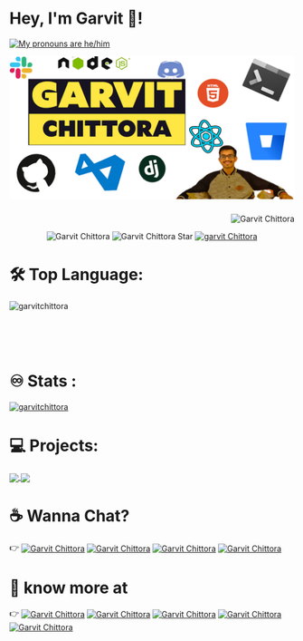 # Hey, I'm Garvit 👋!


<a href="https://pronouns.vercel.app" title="Garvit Chittora">
  <img src="https://pronouns.vercel.app/he/him?gradient=grapefruit%20sunset" width="256" height="64" alt="My pronouns are he/him">
</a>
<!-- <img align='right' src='https://user-images.githubusercontent.com/5713670/87202985-820dcb80-c2b6-11ea-9f56-7ec461c497c3.gif' width='200"'> -->

![My Image](githubBIO.jpg)

<h3 align="center"></h3>

<p align="right"> <img src="https://komarev.com/ghpvc/?username=garvitchittora" alt="Garvit Chittora" />  </p>
<p align="center"> 
<img src="https://img.shields.io/github/followers/garvitchittora?label=follow&style=social" alt="Garvit Chittora" />
<img src="https://img.shields.io/github/stars/garvitchittora?style=social" alt="Garvit Chittora Star" />
<a href="https://www.linkedin.com/in/garvit-chittora/"><img src="https://img.shields.io/badge/LinkedIn--_.svg?style=social&logo=linkedin" alt="garvit Chittora"></a>

 </p>
 
  # 🛠 Top Language:
<a href="https://github.com/garvitchittora">
  <img align="left" src="https://github-readme-stats.vercel.app/api/top-langs/?username=garvitchittora&show_icons=true&layout=compact" alt="garvitchittora" />
</a>    
<br><br><br><br><br>

 # :infinity: Stats	:
<a href="https://github.com/garvitchittora">
  <img align="center" src="https://github-readme-stats.vercel.app/api?username=garvitchittora&show_icons=true" alt="garvitchittora" /></p>
</a> 
 
 # 💻 Projects:
 
<a href="https://github.com/garvitchittora/moviesy">
  <img align="center" src="https://github-readme-stats.vercel.app/api/pin/?username=garvitchittora&repo=moviesy" />
</a>
<a href="https://github.com/garvitchittora/Geekhaven-20-StaticFiles">
  <img align="center" src="https://github-readme-stats.vercel.app/api/pin/?username=garvitchittora&repo=Geekhaven-20-StaticFiles" />
</a>
 
 # :coffee: Wanna Chat?
 :point_right: <span >
  <a href="https://www.linkedin.com/in/garvit-chittora/" target="blank"><img align="center" src="https://cdn.jsdelivr.net/npm/simple-icons@3.0.1/icons/linkedin.svg" alt="Garvit Chittora" height="30" width="30" /></a>
<a href="https://www.facebook.com/garvit.chittora.90" target="blank"><img align="center" src="https://cdn.jsdelivr.net/npm/simple-icons@3.0.1/icons/facebook.svg" alt="Garvit Chittora" height="30" width="30" /></a>
<a href="https://www.instagram.com/garvit_chittora_07/" target="blank"><img align="center" src="https://cdn.jsdelivr.net/npm/simple-icons@3.0.1/icons/instagram.svg" alt="Garvit Chittora" height="30" width="30" /></a>
<a href="https://twitter.com/ChittoraGarvit" target="blank"><img align="center" src="https://cdn.jsdelivr.net/npm/simple-icons@3.0.1/icons/twitter.svg" alt="Garvit Chittora" height="30" width="30" /></a>
  </span>
# :telescope:	know more at   
  :point_right: <span>
  <a href="https://www.codechef.com/users/garvitchittora" target="blank"><img align="center" src="https://cdn.jsdelivr.net/npm/simple-icons@3.1.0/icons/codechef.svg" alt="Garvit Chittora" height="30" width="30" /></a>
<a href="https://medium.com/@garvitchittora2016" target="blank"><img align="center" src="https://cdn.jsdelivr.net/npm/simple-icons@3.0.1/icons/medium.svg" alt="Garvit Chittora" height="30" width="30" /></a>
<a href="https://www.hackerrank.com/iit2019142" target="blank"><img align="center" src="https://cdn.jsdelivr.net/npm/simple-icons@3.0.1/icons/hackerrank.svg" alt="Garvit Chittora" height="30" width="30" /></a>
<a href="https://codeforces.com/profile/RuntimeTerror2" target="blank"><img align="center" src="https://cdn.jsdelivr.net/npm/simple-icons@3.0.1/icons/codeforces.svg" alt="Garvit Chittora" height="30" width="30" /></a>
<a href="https://www.hackerearth.com/@boom15" target="blank"><img align="center" src="https://cdn.jsdelivr.net/npm/simple-icons@3.0.1/icons/hackerearth.svg" alt="Garvit Chittora" height="30" width="30" /></a>
</span>
